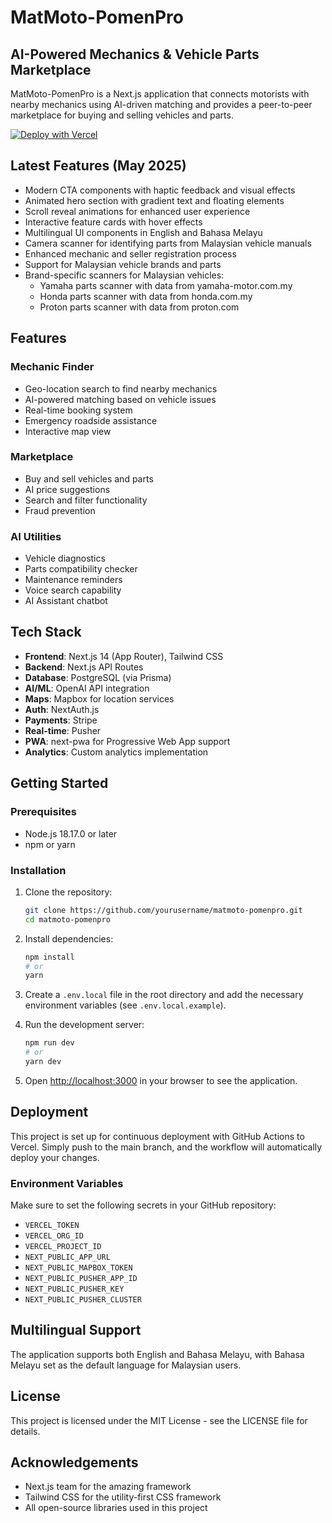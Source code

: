 # MatMoto-PomenPro

## AI-Powered Mechanics & Vehicle Parts Marketplace

MatMoto-PomenPro is a Next.js application that connects motorists with nearby mechanics using AI-driven matching and provides a peer-to-peer marketplace for buying and selling vehicles and parts.

[![Deploy with Vercel](https://vercel.com/button)](https://vercel.com/new/clone?repository-url=https%3A%2F%2Fgithub.com%2Fyourusername%2Fmatmoto-pomenpro)

## Latest Features (May 2025)

- Modern CTA components with haptic feedback and visual effects
- Animated hero section with gradient text and floating elements
- Scroll reveal animations for enhanced user experience
- Interactive feature cards with hover effects
- Multilingual UI components in English and Bahasa Melayu
- Camera scanner for identifying parts from Malaysian vehicle manuals
- Enhanced mechanic and seller registration process
- Support for Malaysian vehicle brands and parts
- Brand-specific scanners for Malaysian vehicles:
  - Yamaha parts scanner with data from yamaha-motor.com.my
  - Honda parts scanner with data from honda.com.my
  - Proton parts scanner with data from proton.com

## Features

### Mechanic Finder
- Geo-location search to find nearby mechanics
- AI-powered matching based on vehicle issues
- Real-time booking system
- Emergency roadside assistance
- Interactive map view

### Marketplace
- Buy and sell vehicles and parts
- AI price suggestions
- Search and filter functionality
- Fraud prevention

### AI Utilities
- Vehicle diagnostics
- Parts compatibility checker
- Maintenance reminders
- Voice search capability
- AI Assistant chatbot

## Tech Stack

- **Frontend**: Next.js 14 (App Router), Tailwind CSS
- **Backend**: Next.js API Routes
- **Database**: PostgreSQL (via Prisma)
- **AI/ML**: OpenAI API integration
- **Maps**: Mapbox for location services
- **Auth**: NextAuth.js
- **Payments**: Stripe
- **Real-time**: Pusher
- **PWA**: next-pwa for Progressive Web App support
- **Analytics**: Custom analytics implementation

## Getting Started

### Prerequisites

- Node.js 18.17.0 or later
- npm or yarn

### Installation

1. Clone the repository:
   ```bash
   git clone https://github.com/yourusername/matmoto-pomenpro.git
   cd matmoto-pomenpro
   ```

2. Install dependencies:
   ```bash
   npm install
   # or
   yarn
   ```

3. Create a `.env.local` file in the root directory and add the necessary environment variables (see `.env.local.example`).

4. Run the development server:
   ```bash
   npm run dev
   # or
   yarn dev
   ```

5. Open [http://localhost:3000](http://localhost:3000) in your browser to see the application.

## Deployment

This project is set up for continuous deployment with GitHub Actions to Vercel. Simply push to the main branch, and the workflow will automatically deploy your changes.

### Environment Variables

Make sure to set the following secrets in your GitHub repository:

- `VERCEL_TOKEN`
- `VERCEL_ORG_ID`
- `VERCEL_PROJECT_ID`
- `NEXT_PUBLIC_APP_URL`
- `NEXT_PUBLIC_MAPBOX_TOKEN`
- `NEXT_PUBLIC_PUSHER_APP_ID`
- `NEXT_PUBLIC_PUSHER_KEY`
- `NEXT_PUBLIC_PUSHER_CLUSTER`

## Multilingual Support

The application supports both English and Bahasa Melayu, with Bahasa Melayu set as the default language for Malaysian users.

## License

This project is licensed under the MIT License - see the LICENSE file for details.

## Acknowledgements

- Next.js team for the amazing framework
- Tailwind CSS for the utility-first CSS framework
- All open-source libraries used in this project